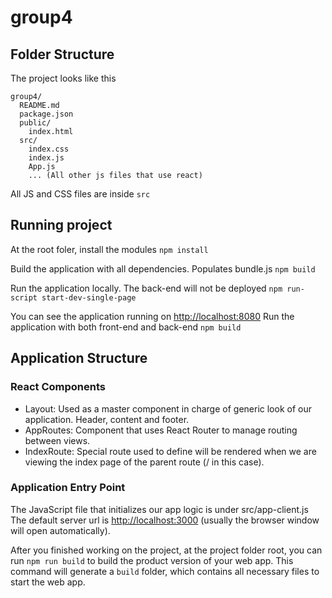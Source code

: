 # group4

## Folder Structure

The project looks like this
```
group4/
  README.md
  package.json
  public/
    index.html
  src/
    index.css
    index.js
    App.js
    ... (All other js files that use react)
```

All JS and CSS files are inside `src`

## Running project

At the root foler, install the modules
`npm install`

Build the application with all dependencies. Populates bundle.js
`npm build`

Run the application locally. The back-end will not be deployed
`npm run-script start-dev-single-page`

You can see the application running on
[http://localhost:8080](http://localhost:8080)
Run the application with both front-end and back-end
`npm build`

## Application Structure

### React Components
  - Layout: Used as a master component in charge of generic look of our application. Header, content and footer.
  - AppRoutes: Component that uses React Router to manage routing between views.
  - IndexRoute: Special route used to define will be rendered when we are viewing the index page of the parent route (/ in this case).
### Application Entry Point
The JavaScript file that initializes our app logic is under src/app-client.js
The default server url is [http://localhost:3000](http://localhost:3000) (usually the browser window will open automatically).

After you finished working on the project, at the project folder root, you can run `npm run build` to build the product version of your web app. This command will generate a `build` folder, which contains all necessary files to start the web app.
